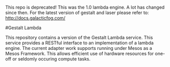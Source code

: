This repo is deprecated!  This was the 1.0 lambda engine.  A lot has changed since then.  For the latest version of gestalt and laser please refer to: http://docs.galacticfog.com/



#Gestalt Lambda

This repository contains a version of the Gestalt Lambda service.  This service provides a RESTful interface to an implementation 
of a lambda engine.  The current adapter work supports running under Mesos as a Mesos Framework.  This allows efficient use of 
hardware resources for one-off or seldomly occuring compute tasks.
